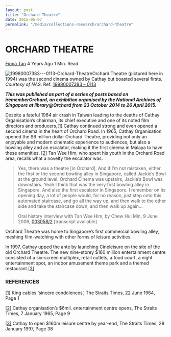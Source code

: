 ```yaml
---
layout: post
title: "Orchard Theatre"
date: 2015-05-07
permalink: "/media/collections-research/orchard-theatre"
---
```


# ORCHARD THEATRE

[Fiona Tan](http://www.nas.gov.sg/blogs/offtherecord/author/nlstlp/) 4 Years Ago 1 Min. Read

![19980007383---0113-Orchard-Theatre](http://www.nas.gov.sg/blogs/offtherecord/wp-content/uploads/2015/04/19980007383-0113-Orchard-Theatre.jpg)Orchard Theatre (pictured here in 1994) was the second cinema owned by Cathay but boasted several firsts. *Courtesy of NAS*. Ref: [19980007383 – 0113](http://www.nas.gov.sg/archivesonline/photographs/record-details/516f2a0b-1162-11e3-83d5-0050568939ad)

***This was published as part of a series of posts based on irememberOrchard, an exhibition organised by the National Archives of Singapore at library@Orchard from 23 October 2014 to 26 April 2015.***

Despite a fateful 1964 air crash in Taiwan leading to the deaths of Cathay Organisation’s chairman, its chief executive and one of its noted film directors and producers,[[1\]](http://www.nas.gov.sg/blogs/offtherecord/orchard-theatre/#_ftn2) Cathay continued strong and even opened a second cinema in the heart of Orchard Road. In 1965, Cathay Organisation opened the $6 million dollar Orchard Theatre, providing not only an enjoyable and modern cinematic experience to audiences, but also a bowling alley and an escalator, making it the first cinema in Malaya to have these amenities. [[2\]](http://www.nas.gov.sg/blogs/offtherecord/orchard-theatre/#_ftn3) Tan Wee Him, who spent his youth in the Orchard Road area, recalls what a novelty the escalator was:

> Yes, there was a theatre [in Orchard]. And if I’m not mistaken, either the first or the second bowling alley in Singapore, called Jackie’s Bowl at the ground level. Orchard Cinema was upstairs, Jackie’s Bowl was downstairs. Yeah I think that was the very first bowling alley in Singapore. And also the first escalator in Singapore. I remember on its opening day, a lot of people would, for no reason, just step onto this automated staircase, and go all the way up, and then walk to the other side and take the staircase down, and then walk up again…
>
> Oral history interview with Tan Wee Him, by Chew Hui Min, 9 June 2006, [003058/2](http://www.nas.gov.sg/archivesonline/oral_history_interviews/record-details/c5b8d5ce-1160-11e3-83d5-0050568939ad) [transcript available]

Orchard Theatre was home to Singapore’s first commercial bowling alley, meshing film-watching with other forms of leisure activities.

In 1997, Cathay upped the ante by launching Cineleisure on the site of the old Orchard Theatre. The new nine-storey $160 million entertainment centre consisted of a six-screen multiplex, retail outlets, a food court, a night entertainment spot, an indoor amusement theme park and a themed restaurant.[[3\]](http://www.nas.gov.sg/blogs/offtherecord/orchard-theatre/#_ftn4)

### REFERENCES

[[1\]](http://www.nas.gov.sg/blogs/offtherecord/orchard-theatre/#_ftnref2) King cables ‘sincere condolences’, The Straits Times, 22 June 1964, Page 1

[[2\]](http://www.nas.gov.sg/blogs/offtherecord/orchard-theatre/#_ftnref3) Cathay organisation’s $6mil. entertainment centre opens, The Straits Times, 7 January 1965, Page 9

[[3\]](http://www.nas.gov.sg/blogs/offtherecord/orchard-theatre/#_ftnref4) Cathay to open $160m leisure centre by year-end, The Straits Times, 28 January 1997, Page 38

